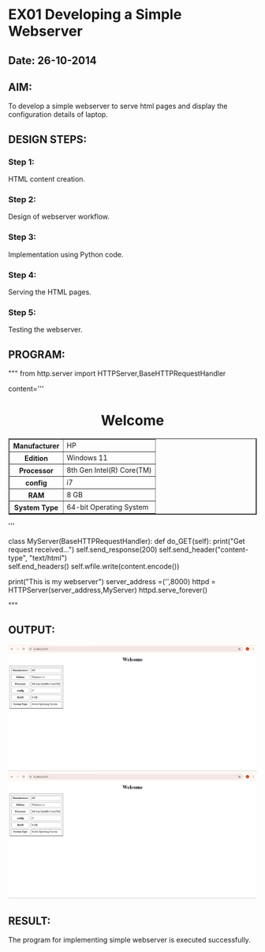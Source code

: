 # EX01 Developing a Simple Webserver
## Date: 26-10-2014

## AIM:
To develop a simple webserver to serve html pages and display the configuration details of laptop.

## DESIGN STEPS:
### Step 1: 
HTML content creation.

### Step 2:
Design of webserver workflow.

### Step 3:
Implementation using Python code.

### Step 4:
Serving the HTML pages.

### Step 5:
Testing the webserver.

## PROGRAM:

"""
from http.server import HTTPServer,BaseHTTPRequestHandler

content='''
<!doctype html>
<html>
<head>
<title> My Web Server</title>
</head>
<body>
<h1><center>Welcome</center></h1>

<table border="2" cellspacing="10" cellpadding="6">
<tr>
<th>Manufacturer</th><td>HP</td>
</tr>
<tr>
<th>Edition</th><td>Windows 11</td>
</tr>
<tr>
<th>Processor</th><td>8th Gen Intel(R) Core(TM)</td>
</tr>
<tr>
<th>config</th><td>i7</td>
</tr>
<tr>
<th>RAM</th><td>8 GB</td>
</tr>
<tr>
<th>System Type</th><td>64-bit Operating System</td>
</tr>
<table>
</body>
</html>
'''

class MyServer(BaseHTTPRequestHandler):
    def do_GET(self):
        print("Get request received...")
        self.send_response(200) 
        self.send_header("content-type", "text/html")       
        self.end_headers()
        self.wfile.write(content.encode())

print("This is my webserver") 
server_address =('',8000)
httpd = HTTPServer(server_address,MyServer)
httpd.serve_forever()

"""


## OUTPUT:

![alt text](<WEB Ex LOCAL.png>)
![alt text](<WEB Ex LOCAL.png>)

## RESULT:
The program for implementing simple webserver is executed successfully.
